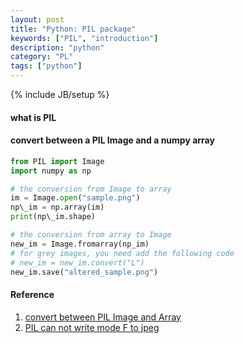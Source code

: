 ```yaml
---
layout: post
title: "Python: PIL package"
keywords: ["PIL", "introduction"]
description: "python"
category: "PL"
tags: ["python"]
---
```

{% include JB/setup %}

#### what is PIL


#### convert between a PIL Image and a numpy array


```python
from PIL import Image
import numpy as np

# the conversion from Image to array
im = Image.open("sample.png")
np\_im = np.array(im)
print(np\_im.shape)

# the conversion from array to Image
new_im = Image.fromarray(np_im)
# for grey images, you need add the following code 
# new_im = new_im.convert("L")
new_im.save("altered_sample.png")

```

#### Reference
1. [convert between PIL Image and Array](https://kite.com/python/examples/4887/pil-convert-between-a-pil-%60image%60-and-a-numpy-%60array%60)
2. [PIL can not write mode F to jpeg](https://stackoverflow.com/questions/16720682/pil-cannot-write-mode-f-to-jpeg)
